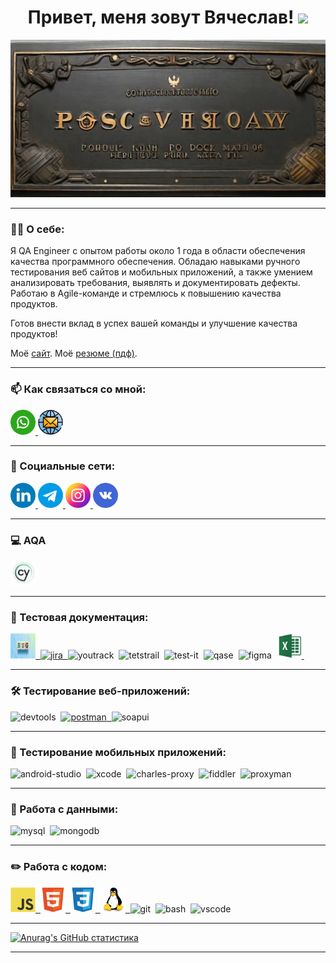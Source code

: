 <h1 align="center">Привет, меня зовут Вячеслав!
<img src="https://github.com/blackcater/blackcater/raw/main/images/Hi.gif" height="32"/></h1>

![Header](assets/logo.jpg)

---

### 👨‍💻 О себе:

Я QA Engineer с опытом работы около 1 года в области обеспечения качества программного обеспечения. Обладаю навыками ручного тестирования веб сайтов и мобильных приложений, а также умением анализировать требования, выявлять и документировать дефекты. Работаю в Agile-команде и стремлюсь к повышению качества продуктов.

Готов внести вклад в успех вашей команды и улучшение качества продуктов!

Моё [сайт](https://roskoshnyi.ru/).
Моё [резюме (пдф)](https://drive.google.com/file/d/1_i34EAdGLDsRMDNeNQcChyoxEACuT3BZ/view?usp=drive_link).

---

### 📫 Как связаться со мной:

<div id="connection">
    <a href="https://wa.me/+79281839170" target="_blank">
      <img src="assets/whatsapp.png" width="40" height="40" alt="whatsapp" title="whatsapp" />
    </a>
    <a href="mailto:slava.roskoshnyy@gmail.com" target="_blank">
      <img src="assets/email.png" width="40" height="40" alt="email" title="email"/>
    </a>
</div>

---

### 🤝 Социальные сети:

  <div id="socials">
    <a href="https://www.linkedin.com/in/vyacheslav-roskoshnyi/" target="_blank">
      <img src="assets/linkedin.png" width="40" height="40" alt="linkedin" title="linkedin"/>
    </a>
    <a href="https://t.me/slavaroskoshnyy" target="_blank">
      <img src="assets/telegram.png" width="40" height="40" alt="telegram" title="telegram"/>
    </a>
    <a href="https://www.instagram.com/slavaroskoshnyy" target="_blank">
      <img src="assets/instagram.png" width="40" height="40" alt="instagram" title="instagram" />
    </a>
    <a href="https://vk.com/id170645190" target="_blank">
      <img src="assets/vkontakte.png" width="40" height="40" alt="vkontakte" title="vkontakte"/>
    </a>

  </div>

---

### 💻 AQA

<div>
   <!-- <a href="https://github.com/slavaroskoshnyy/feedbackformtemplate" target="_blank"> -->
		<img src="https://github.com/slavaroskoshnyy/slavaroskoshnyy/blob/main/assets/cypress.jpg" title="cypress" alt="cypress" width="40" height="40"/>&nbsp
	<!-- </a> -->
</div>

---

### 📁 Тестовая документация:

<div>
   <a href="https://github.com/slavaroskoshnyy/bug" target="_blank">
		<img src="https://github.com/slavaroskoshnyy/slavaroskoshnyy/blob/main/assets/bug2.jpg" title="bug" alt="bug" width="40" height="40"/>&nbsp
	</a>
	<a href="https://github.com/slavaroskoshnyy/jira" target="_blank">
		<img src="https://cdn.jsdelivr.net/gh/devicons/devicon/icons/jira/jira-original.svg" title="jira" alt="jira" width="40" height="40"/>&nbsp
	</a>
  <img src="https://upload.wikimedia.org/wikipedia/commons/thumb/8/8d/YouTrack_Icon.svg/1024px-YouTrack_Icon.svg.png?20200803082248" title="youtrack" alt="youtrack" width="40" height="40"/>&nbsp
  <img src="https://codahosted.io/packs/21236/unversioned/assets/LOGO/ba1091c59bab89cd2fd0f289622731fe16113d7b00905abe64759c313a4b73b76c1b0426076ed76cb74752234c734131df46992d5b8b48fc13e264240e4f7119f736cfeb64df36ded54b5cbf6198b9cadedf18dd0cac5c7dbcd16e6336c29363cd1292ba" title="testrail" alt="tetstrail" width="40" height="40"/>&nbsp
 <img src="https://docs.testit.software/images/testit_logo_icon_blue.png" title="test-it" alt="test-it" width="40" height="40"/>&nbsp
  <img src="https://luna1.co/eb0187.png" title="qase" alt="qase" width="40" height="40"/>&nbsp
  <img src="https://cdn.jsdelivr.net/gh/devicons/devicon/icons/figma/figma-original.svg" title="figma" alt="figma" width="40" height="40"/>&nbsp
	<a href="https://github.com/slavaroskoshnyy/check-list" target="_blank">
		<img src="https://github.com/slavaroskoshnyy/slavaroskoshnyy/blob/main/assets/excel.jpg" title="check list" alt="check list" width="40" height="40"/>&nbsp
	</a>
</div>

---

### 🛠 Тестирование веб-приложений:

<div>
  <img src="https://d33wubrfki0l68.cloudfront.net/38b5c953a4667366685d55db55d057c86db1fc54/a0fdc/static/acae6b24d940347661ca901ea07f47c1/chrome-dev-logo-icon.png" title="devtools" alt="devtools" width="40" height="40"/>&nbsp
	<a href="https://github.com/slavaroskoshnyy/Postman" target="_blank">
	  <img src="https://seeklogo.com/images/P/postman-logo-0087CA0D15-seeklogo.com.png" title="postman" alt="postman" width="40" height="40"/>&nbsp
	</a>
  <img src="https://static0.smartbear.co/smartbearbrand/media/images/home/soapui-icon.svg" title="soapui" alt="soapui" width="40" height="40"/>&nbsp
</div>

---

### 📱 Тестирование мобильных приложений:

<div>
  <img src="https://cdn.jsdelivr.net/gh/devicons/devicon/icons/androidstudio/androidstudio-original.svg" title="android-studio" alt="android-studio" width="40" height="40"/>&nbsp
  <img src="https://cdn.jsdelivr.net/gh/devicons/devicon/icons/xcode/xcode-original.svg" title="xcode" alt="xcode" width="40" height="40"/>&nbsp
  <img src="https://cdn.icon-icons.com/icons2/3053/PNG/512/charles_proxy_macos_bigsur_icon_190302.png" title="charles-proxy" alt="charles-proxy" width="40" height="40"/>&nbsp
  <img src="https://www.megaleechers.com/storage/Fiddler-Everywhere-Icon.png" title="fiddler" alt="fiddler" width="40" height="40"/>&nbsp
  <img src="https://pbs.twimg.com/profile_images/1589614420766126080/slAIVDtr_400x400.jpg" title="proxyman" alt="proxyman" width="40" height="40"/>&nbsp
</div>

---

### 💾 Работа с данными:

<div>
  <img src="https://cdn.jsdelivr.net/gh/devicons/devicon/icons/mysql/mysql-original.svg" title="mysql" alt="mysql" width="40" height="40"/>&nbsp
  <img src="https://cdn.jsdelivr.net/gh/devicons/devicon/icons/mongodb/mongodb-original.svg" title="mongodb" alt="mongodb" width="40" height="40"/>&nbsp
</div>

---

### ✏️ Работа с кодом:

<div>
  	<a href="https://github.com/slavaroskoshnyy/JS" target="_blank">
  		<img src="https://github.com/devicons/devicon/blob/master/icons/javascript/javascript-original.svg" title="js" alt="js" width="40" height="40"/>&nbsp
	</a>
  <a href="https://github.com/slavaroskoshnyy/HTML_SCSS" target="_blank">
  		<img src="https://github.com/devicons/devicon/blob/master/icons/html5/html5-original.svg" title="html" alt="html" width="40" height="40"/>&nbsp
  </a>
  <a href="https://github.com/slavaroskoshnyy/HTML_SCSS" target="_blank">
		<img src="https://github.com/devicons/devicon/blob/master/icons/css3/css3-original.svg" title="css" alt="css" width="40" height="40"/>&nbsp
	</a>
  <a href="https://github.com/slavaroskoshnyy/Ubuntu" target="_blank">
		<img src="https://github.com/devicons/devicon/blob/master/icons/linux/linux-original.svg" title="ubuntu" alt="ubuntu" width="40" height="40"/>&nbsp
	</a> 
  <img src="https://cdn.jsdelivr.net/gh/devicons/devicon/icons/git/git-original.svg" title="git" alt="git" width="40" height="40"/>&nbsp
  <img src="https://upload.wikimedia.org/wikipedia/commons/thumb/4/4b/Bash_Logo_Colored.svg/1024px-Bash_Logo_Colored.svg.png?20180723054350" title="bash" alt="bash" width="40" height="40"/>&nbsp
  <img src="https://cdn.jsdelivr.net/gh/devicons/devicon/icons/vscode/vscode-original.svg" title="vscode" alt="vscode" width="40" height="40"/>&nbsp
</div>

---

[![Anurag's GitHub статистика](https://github-readme-stats.vercel.app/api?username=slavaroskoshnyy&show_icons=true&theme=dark&locale=ru)](https://github.com/anuraghazra/github-readme-stats)

---
